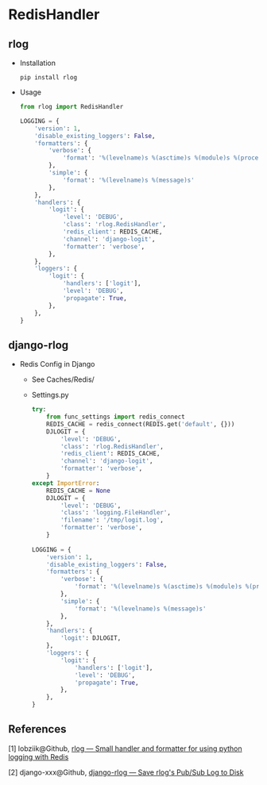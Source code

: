 # RedisHandler

## rlog

* Installation

  ```shell
  pip install rlog
  ```

* Usage

  ```python
  from rlog import RedisHandler

  LOGGING = {
      'version': 1,
      'disable_existing_loggers': False,
      'formatters': {
          'verbose': {
              'format': '%(levelname)s %(asctime)s %(module)s %(process)d %(thread)d %(message)s'
          },
          'simple': {
              'format': '%(levelname)s %(message)s'
          },
      },
      'handlers': {
          'logit': {
              'level': 'DEBUG',
              'class': 'rlog.RedisHandler',
              'redis_client': REDIS_CACHE,
              'channel': 'django-logit',
              'formatter': 'verbose',
          },
      },
      'loggers': {
          'logit': {
              'handlers': ['logit'],
              'level': 'DEBUG',
              'propagate': True,
          },
      },
  }
  ```

## django-rlog

* Redis Config in Django

  * See Caches/Redis/

  * Settings.py

    ```python
    try:
        from func_settings import redis_connect
        REDIS_CACHE = redis_connect(REDIS.get('default', {}))
        DJLOGIT = {
            'level': 'DEBUG',
            'class': 'rlog.RedisHandler',
            'redis_client': REDIS_CACHE,
            'channel': 'django-logit',
            'formatter': 'verbose',
        }
    except ImportError:
        REDIS_CACHE = None
        DJLOGIT = {
            'level': 'DEBUG',
            'class': 'logging.FileHandler',
            'filename': '/tmp/logit.log',
            'formatter': 'verbose',
        }
        
    LOGGING = {
        'version': 1,
        'disable_existing_loggers': False,
        'formatters': {
            'verbose': {
                'format': '%(levelname)s %(asctime)s %(module)s %(process)d %(thread)d %(message)s'
            },
            'simple': {
                'format': '%(levelname)s %(message)s'
            },
        },
        'handlers': {
            'logit': DJLOGIT,
        },
        'loggers': {
            'logit': {
                'handlers': ['logit'],
                'level': 'DEBUG',
                'propagate': True,
            },
        },
    }
    ```

## References

[1] lobziik@Github, [rlog — Small handler and formatter for using python logging with Redis](https://github.com/lobziik/rlog)

[2] django-xxx@Github, [django-rlog — Save rlog's Pub/Sub Log to Disk](https://github.com/django-xxx/django-rlog)



